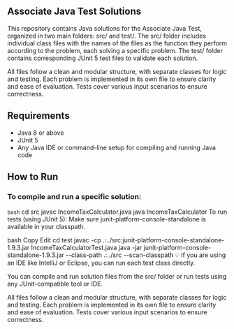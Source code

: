 ## Associate Java Test Solutions


This repository contains Java solutions for the Associate Java Test, organized in two main folders: src/ and test/. The src/ folder includes individual class files with the names of the files as the function they perform according to the problem, each solving a specific problem. The test/ folder contains corresponding JUnit 5 test files to validate each solution.

All files follow a clean and modular structure, with separate classes for logic and testing. Each problem is implemented in its own file to ensure clarity and ease of evaluation. Tests cover various input scenarios to ensure correctness.

## Requirements

- Java 8 or above
- JUnit 5
- Any Java IDE or command-line setup for compiling and running Java code

## How to Run

### To compile and run a specific solution:

```bash```
cd src
javac IncomeTaxCalculator.java
java IncomeTaxCalculator
To run tests (using JUnit 5):
Make sure junit-platform-console-standalone is available in your classpath.

bash
Copy
Edit
cd test
javac -cp .:../src:junit-platform-console-standalone-1.9.3.jar IncomeTaxCalculatorTest.java
java -jar junit-platform-console-standalone-1.9.3.jar --class-path .:../src --scan-classpath
💡 If you are using an IDE like IntelliJ or Eclipse, you can run each test class directly.

You can compile and run solution files from the src/ folder or run tests using any JUnit-compatible tool or IDE.



All files follow a clean and modular structure, with separate classes for logic and testing. Each problem is implemented in its own file to ensure clarity and ease of evaluation. Tests cover various input scenarios to ensure correctness.
